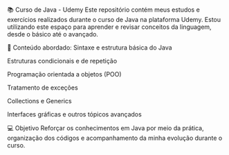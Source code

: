 📚 Curso de Java - Udemy
Este repositório contém meus estudos e exercícios realizados durante o curso de Java na plataforma Udemy. Estou utilizando este espaço para aprender e revisar conceitos da linguagem, desde o básico até o avançado.

🧠 Conteúdo abordado:
Sintaxe e estrutura básica do Java

Estruturas condicionais e de repetição

Programação orientada a objetos (POO)

Tratamento de exceções

Collections e Generics

Interfaces gráficas e outros tópicos avançados

💻 Objetivo
Reforçar os conhecimentos em Java por meio da prática, organização dos códigos e acompanhamento da minha evolução durante o curso.
